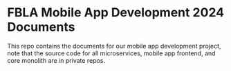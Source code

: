 # FBLA Mobile App Development 2024 Documents

This repo contains the documents for our mobile app development project, note that the source code for all microservices, mobile app frontend, and core monolith are in private repos.


